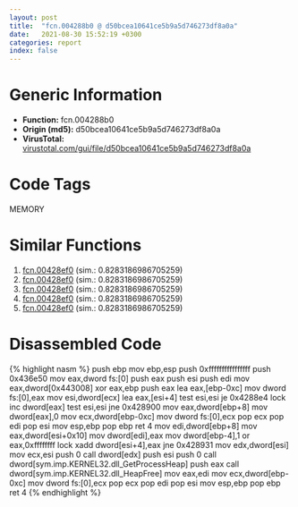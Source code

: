 ```yaml
---
layout: post
title:  "fcn.004288b0 @ d50bcea10641ce5b9a5d746273df8a0a"
date:   2021-08-30 15:52:19 +0300
categories: report
index: false
---
```


# Generic Information
- **Function:** fcn.004288b0
- **Origin (md5):** d50bcea10641ce5b9a5d746273df8a0a
- **VirusTotal:** [virustotal.com/gui/file/d50bcea10641ce5b9a5d746273df8a0a][virustotal_ref]

# Code Tags
<span class="tag" id="MEMORY">MEMORY</span>


# Similar Functions

1. [fcn.00428ef0][similar_1_ref] (sim.: 0.8283186986705259)
2. [fcn.00428ef0][similar_2_ref] (sim.: 0.8283186986705259)
3. [fcn.00428ef0][similar_3_ref] (sim.: 0.8283186986705259)
4. [fcn.00428ef0][similar_4_ref] (sim.: 0.8283186986705259)
5. [fcn.00428ef0][similar_5_ref] (sim.: 0.8283186986705259)


# Disassembled Code

{% highlight nasm %}
push ebp
mov ebp,esp
push 0xffffffffffffffff
push 0x436e50
mov eax,dword fs:[0]
push eax
push esi
push edi
mov eax,dword[0x443008]
xor eax,ebp
push eax
lea eax,[ebp-0xc]
mov dword fs:[0],eax
mov esi,dword[ecx]
lea eax,[esi+4]
test esi,esi
je 0x4288e4
lock inc dword[eax]
test esi,esi
jne 0x428900
mov eax,dword[ebp+8]
mov dword[eax],0
mov ecx,dword[ebp-0xc]
mov dword fs:[0],ecx
pop ecx
pop edi
pop esi
mov esp,ebp
pop ebp
ret 4
mov edi,dword[ebp+8]
mov eax,dword[esi+0x10]
mov dword[edi],eax
mov dword[ebp-4],1
or eax,0xffffffff
lock xadd dword[esi+4],eax
jne 0x428931
mov edx,dword[esi]
mov ecx,esi
push 0
call dword[edx]
push esi
push 0
call dword[sym.imp.KERNEL32.dll_GetProcessHeap]
push eax
call dword[sym.imp.KERNEL32.dll_HeapFree]
mov eax,edi
mov ecx,dword[ebp-0xc]
mov dword fs:[0],ecx
pop ecx
pop edi
pop esi
mov esp,ebp
pop ebp
ret 4
{% endhighlight %}


[similar_1_ref]: /report/fcn.00428ef0@4658cbcafaaa1d06130eddbdfa41cfd5
[similar_2_ref]: /report/fcn.00428ef0@9868510768324dde7e5ccf745520e27a
[similar_3_ref]: /report/fcn.00428ef0@6f3df46d1fce76523268c99d7ef5bd6a
[similar_4_ref]: /report/fcn.00428ef0@d50bcea10641ce5b9a5d746273df8a0a
[similar_5_ref]: /report/fcn.00428ef0@38d41d729f8f30faf0dd96f0c7acba4b
[virustotal_ref]: https://www.virustotal.com/gui/file/d50bcea10641ce5b9a5d746273df8a0a